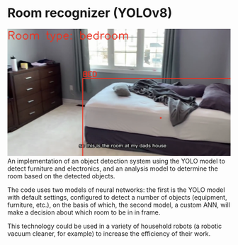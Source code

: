 
# Room recognizer (YOLOv8)
![](photo.png)
An implementation of an object detection system using the YOLO model to detect furniture and electronics, and an analysis model to determine the room based on the detected objects.

The code uses two models of neural networks: the first is the YOLO model with default settings, configured to detect a number of objects (equipment, furniture, etc.), on the basis of which, the second model, a custom ANN, will make a decision about which room to be in in frame.

This technology could be used in a variety of household robots (a robotic vacuum cleaner, for example) to increase the efficiency of their work.
